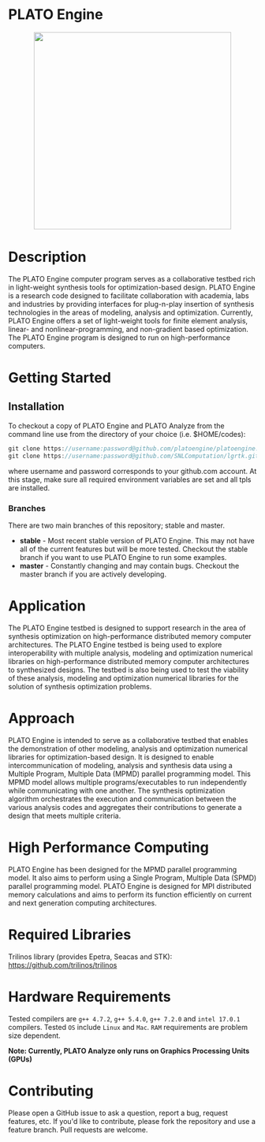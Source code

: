 # PLATO Engine

<p align="center"><img src="https://github.com/platoengine/platoengine/blob/master/figures/Plato_Logo.jpeg" width="400"/></p>

# Description
The PLATO Engine computer program serves as a collaborative testbed rich in light-weight synthesis tools for optimization-based design. PLATO Engine is a research code designed to facilitate collaboration with academia, labs and industries by providing interfaces for plug-n-play insertion of synthesis technologies in the areas of modeling, analysis and optimization. Currently, PLATO Engine offers a set of light-weight tools for finite element analysis, linear- and nonlinear-programming, and non-gradient based optimization. The PLATO Engine program is designed to run on high-performance computers.

# Getting Started

## Installation
To checkout a copy of PLATO Engine and PLATO Analyze from the command line use from the directory of your choice (i.e. $HOME/codes):
```javascript
git clone https://username:password@github.com/platoengine/platoengine.git (PLATO Engine)
git clone https://username:password@github.com/SNLComputation/lgrtk.git (PLATO Analyze)
```
where username and password corresponds to your github.com account. At this stage, make sure all required environment variables are set and all tpls are installed. 

### Branches
There are two main branches of this repository; stable and master. 
* **stable** - Most recent stable version of PLATO Engine. This may not have all of the current features but will be more tested. Checkout the stable branch if you want to use PLATO Engine to run some examples.
* **master** - Constantly changing and may contain bugs. Checkout the master branch if you are actively developing.

# Application
The PLATO Engine testbed is designed to support research in the area of synthesis optimization on high-performance distributed memory computer architectures. The PLATO Engine testbed is being used to explore interoperability with multiple analysis, modeling and optimization numerical libraries on high-performance distributed memory computer architectures to synthesized designs. The testbed is also being used to test the viability of these analysis, modeling and optimization numerical libraries for the solution of synthesis optimization problems. 

# Approach
PLATO Engine is intended to serve as a collaborative testbed that enables the demonstration of other modeling, analysis and optimization numerical libraries for optimization-based design. It is designed to enable intercommunication of modeling, analysis and synthesis data using a Multiple Program, Multiple Data (MPMD) parallel programming model. This MPMD model allows multiple programs/executables to run independently while communicating with one another. The synthesis optimization algorithm orchestrates the execution and communication between the various analysis codes and aggregates their contributions to generate a design that meets multiple criteria.  

# High Performance Computing
PLATO Engine has been designed for the MPMD parallel programming model. It also aims to perform using a Single Program, Multiple Data (SPMD) parallel programming model. PLATO Engine is designed for MPI distributed memory calculations and aims to perform its function efficiently on current and next generation computing architectures.

# Required Libraries
Trilinos library (provides Epetra, Seacas and STK): https://github.com/trilinos/trilinos

# Hardware Requirements
Tested compilers are `g++ 4.7.2`, `g++ 5.4.0`, `g++ 7.2.0` and `intel 17.0.1` compilers. Tested `OS` include `Linux` and `Mac`. `RAM` requirements are problem size dependent. 

**Note: Currently, PLATO Analyze only runs on Graphics Processing Units (GPUs)**

# Contributing 
Please open a GitHub issue to ask a question, report a bug, request features, etc. If you'd like to contribute, please fork the repository and use a feature branch. Pull requests are welcome.
